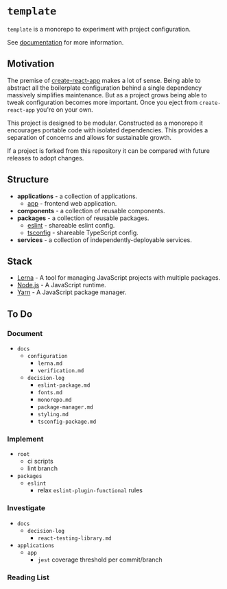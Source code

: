 # `template`

`template` is a monorepo to experiment with project configuration.

See [documentation](docs/index.md) for more information.

## Motivation

The premise of [create-react-app](https://create-react-app.dev/) makes a lot of sense.
Being able to abstract all the boilerplate configuration behind a single dependency massively simplifies maintenance.
But as a project grows being able to tweak configuration becomes more important.
Once you eject from `create-react-app` you're on your own.

This project is designed to be modular.
Constructed as a monorepo it encourages portable code with isolated dependencies.
This provides a separation of concerns and allows for sustainable growth.

If a project is forked from this repository it can be compared with future releases to adopt changes.

## Structure

- **applications** - a collection of applications.
  - [app](applications/app/README.md) - frontend web application.
- **components** - a collection of reusable components.
- **packages** - a collection of reusable packages.
  - [eslint](packages/eslint/README.md) - shareable eslint config.
  - [tsconfig](packages/tsconfig/README.md) - shareable TypeScript config.
- **services** - a collection of independently-deployable services.

## Stack

- [Lerna](https://lerna.js.org/) - A tool for managing JavaScript projects with multiple packages.
- [Node.js](https://nodejs.org/) - A JavaScript runtime.
- [Yarn](https://yarnpkg.com/) - A JavaScript package manager.

## To Do

### Document

- `docs`
  - `configuration`
    - `lerna.md`
    - `verification.md`
  - `decision-log`
    - `eslint-package.md`
    - `fonts.md`
    - `monorepo.md`
    - `package-manager.md`
    - `styling.md`
    - `tsconfig-package.md`

### Implement

- `root`
  - ci scripts
  - lint branch
- `packages`
  - `eslint`
    - relax `eslint-plugin-functional` rules

### Investigate

- `docs`
  - `decision-log`
    - `react-testing-library.md`
- `applications`
  - `app`
    - `jest` coverage threshold per commit/branch

### Reading List
